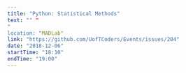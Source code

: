 ```yaml
---
title: "Python: Statistical Methods"
text: "" "
"
location: "MADLab"
link: "https://github.com/UofTCoders/Events/issues/204"
date: "2018-12-06"
startTime: "18:10"
endTime: "19:00"
---
```

